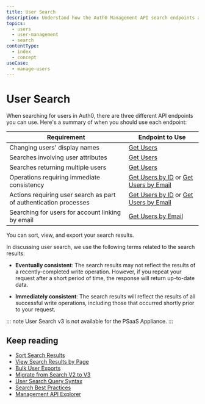 ```yaml
---
title: User Search
description: Understand how the Auth0 Management API search endpoints allow you to search for and retrieve users.
topics:
  - users
  - user-management
  - search
contentType:
  - index
  - concept
useCase:
  - manage-users
---
```

# User Search

When searching for users in Auth0, there are three different API endpoints you can use. Here's a summary of when you should use each endpoint:

| Requirement | Endpoint to Use |
| - | - |
| Changing users' display names | [Get Users](/users/search/v3/get-users-endpoint) |
| Searches involving user attributes | [Get Users](/users/search/v3/get-users-endpoint) |
| Searches returning multiple users | [Get Users](/users/search/v3/get-users-endpoint) |
| Operations requiring immediate consistency | [Get Users by ID](/users/search/v3/get-users-by-id-endpoint) or [Get Users by Email](/users/search/v3/get-users-by-email-endpoint) |
| Actions requiring user search as part of authentication processes | [Get Users by ID](/users/search/v3/get-users-by-id-endpoint) or [Get Users by Email](/users/search/v3/get-users-by-email-endpoint) |
| Searching for users for account linking by email | [Get Users by Email](/users/search/v3/get-users-by-email-endpoint) |

You can sort, view, and export your search results. 

In discussing user search, we use the following terms related to the search results:

* **Eventually consistent**: The search results may not reflect the results of a recently-completed write operation. However, if you repeat your request after a short period of time, the response will return up-to-date data.

* **Immediately consistent**: The search results will reflect the results of all successful write operations, including those that occurred shortly prior to your request.

::: note
User Search v3 is not available for the PSaaS Appliance.
:::

## Keep reading

* [Sort Search Results](/users/search/v3/sort-search-results)
* [View Search Results by Page](/users/search/v3/view-search-results-by-page)
* [Bulk User Exports](/users/guides/bulk-user-exports)
* [Migrate from Search V2 to V3](/users/search/v3/migrate-search-v2-v3)
* [User Search Query Syntax](/users/search/v3/query-syntax)
* [Search Best Practices](/best-practices/search-best-practices)
* [Management API Explorer](/api/management/v2#!/users/get_users)

